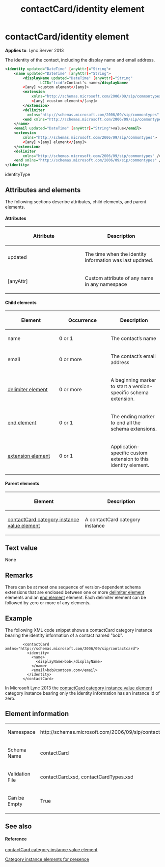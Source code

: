 ﻿---
title: contactCard/identity element
TOCTitle: contactCard/identity element
ms:assetid: fe50adf7-014f-4c5a-bc5e-d3083c32e72a
ms:mtpsurl: https://msdn.microsoft.com/en-us/library/Dn454719(v=office.15)
ms:contentKeyID: 57093406
ms.date: 07/24/2014
mtps_version: v=office.15
dev_langs:
- xml
---

# contactCard/identity element


**Applies to**: Lync Server 2013

The identity of the contact, including the display name and email address.

``` xml
<identity updated="DateTime" [anyAttr]="String">
    <name updated="DateTime" [anyAttr]="String">
        <displayName updated="DateTime" [anyAttr]="String"
                LCID="lcid">Contact’s name</displayName>
        <[any] >custom element</[any]>
        <extension 
            xmlns="http://schemas.microsoft.com/2006/09/sip/commontypes">
            <[any] >custom element</[any]>
        </extension>
        <delimiter 
          xmlns="http://schemas.microsoft.com/2006/09/sip/commontypes" />
        <end xmlns="http://schemas.microsoft.com/2006/09/sip/commontypes" />
    </name>
    <email updated="DateTime" [anyAttr]="String">value</email>
    <extension 
        xmlns="http://schemas.microsoft.com/2006/09/sip/commontypes">
        <[any] >[any] element</[any]>
    </extension>
    <delimiter 
        xmlns="http://schemas.microsoft.com/2006/09/sip/commontypes" />
    <end xmlns="http://schemas.microsoft.com/2006/09/sip/commontypes" />
</identity>
```

identityType

## Attributes and elements

The following sections describe attributes, child elements, and parent elements.

#### Attributes

<table>
<colgroup>
<col style="width: 50%" />
<col style="width: 50%" />
</colgroup>
<thead>
<tr class="header">
<th><p>Attribute</p></th>
<th><p>Description</p></th>
</tr>
</thead>
<tbody>
<tr class="odd">
<td><p>updated</p></td>
<td><p>The time when the identity information was last updated.</p></td>
</tr>
<tr class="even">
<td><p>[anyAttr]</p></td>
<td><p>Custom attribute of any name in any namespace</p></td>
</tr>
</tbody>
</table>


#### Child elements

<table>
<colgroup>
<col style="width: 33%" />
<col style="width: 33%" />
<col style="width: 33%" />
</colgroup>
<thead>
<tr class="header">
<th><p>Element</p></th>
<th><p>Occurrence</p></th>
<th><p>Description</p></th>
</tr>
</thead>
<tbody>
<tr class="odd">
<td><p>name</p></td>
<td><p>0 or 1</p></td>
<td><p>The contact’s name</p></td>
</tr>
<tr class="even">
<td><p>email</p></td>
<td><p>0 or more</p></td>
<td><p>The contact’s email address</p></td>
</tr>
<tr class="odd">
<td><p><a href="delimiter-element.md">delimiter element</a></p></td>
<td><p>0 or more</p></td>
<td><p>A beginning marker to start a version-specific schema extension.</p></td>
</tr>
<tr class="even">
<td><p><a href="end-element.md">end element</a></p></td>
<td><p>0 or 1</p></td>
<td><p>The ending marker to end all the schema extensions.</p></td>
</tr>
<tr class="odd">
<td><p><a href="extension-element.md">extension element</a></p></td>
<td><p>0 or 1</p></td>
<td><p>Application-specific custom extension to this identity element.</p></td>
</tr>
</tbody>
</table>


#### Parent elements

<table>
<colgroup>
<col style="width: 50%" />
<col style="width: 50%" />
</colgroup>
<thead>
<tr class="header">
<th><p>Element</p></th>
<th><p>Description</p></th>
</tr>
</thead>
<tbody>
<tr class="odd">
<td><p><a href="contactcard-category-instance-value-element.md">contactCard category instance value element</a></p></td>
<td><p>A contactCard category instance</p></td>
</tr>
</tbody>
</table>


## Text value

None

## Remarks

There can be at most one sequence of version-dependent schema extensions that are enclosed between one or more [delimiter element](delimiter-element.md) elements and an [end element](end-element.md) element. Each delimiter element can be followed by zero or more of any elements.

## Example

The following XML code snippet shows a contactCard category instance bearing the identity information of a contact named "bob".

``` 
        <contactCard xmlns="http://schemas.microsoft.com/2006/09/sip/contactcard">
          <identity>
            <name>
              <displayName>bob</displayName>
            </name>
            <email>bob@contoso.com</email>
          </identity>
        </contactCard>
```

In Microsoft Lync 2013 the [contactCard category instance value element](contactcard-category-instance-value-element.md) category instance bearing only the identity information has an instance Id of zero.

## Element information

<table>
<colgroup>
<col style="width: 50%" />
<col style="width: 50%" />
</colgroup>
<tbody>
<tr class="odd">
<td><p>Namespace</p></td>
<td><p>http://schemas.microsoft.com/2006/09/sip/contactcard</p></td>
</tr>
<tr class="even">
<td><p>Schema Name</p></td>
<td><p>contactCard</p></td>
</tr>
<tr class="odd">
<td><p>Validation File</p></td>
<td><p>contactCard.xsd, contactCardTypes.xsd</p></td>
</tr>
<tr class="even">
<td><p>Can be Empty</p></td>
<td><p>True</p></td>
</tr>
</tbody>
</table>


## See also

#### Reference

[contactCard category instance value element](contactcard-category-instance-value-element.md)

[Category instance elements for presence](category-instance-elements-for-presence.md)

